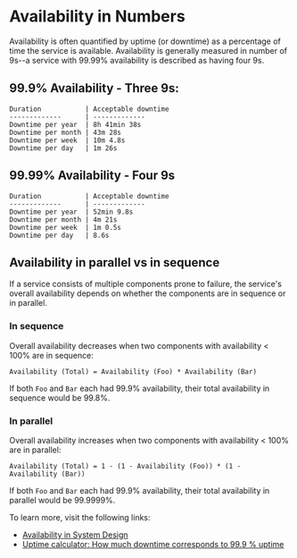 # Availability in Numbers

Availability is often quantified by uptime (or downtime) as a percentage of time the service is available. Availability is generally measured in number of 9s--a service with 99.99% availability is described as having four 9s.

## 99.9% Availability - Three 9s:

```
Duration           | Acceptable downtime
-------------      | -------------
Downtime per year  | 8h 41min 38s
Downtime per month | 43m 28s
Downtime per week  | 10m 4.8s
Downtime per day   | 1m 26s
```

## 99.99% Availability - Four 9s

```
Duration           | Acceptable downtime
-------------      | -------------
Downtime per year  | 52min 9.8s
Downtime per month | 4m 21s
Downtime per week  | 1m 0.5s
Downtime per day   | 8.6s
```

## Availability in parallel vs in sequence

If a service consists of multiple components prone to failure, the service's overall availability depends on whether the components are in sequence or in parallel.

### In sequence

Overall availability decreases when two components with availability < 100% are in sequence:

```
Availability (Total) = Availability (Foo) * Availability (Bar)
```

If both `Foo` and `Bar` each had 99.9% availability, their total availability in sequence would be 99.8%.

### In parallel

Overall availability increases when two components with availability < 100% are in parallel:

```
Availability (Total) = 1 - (1 - Availability (Foo)) * (1 - Availability (Bar))
```

If both `Foo` and `Bar` each had 99.9% availability, their total availability in parallel would be 99.9999%.

To learn more, visit the following links:

- [Availability in System Design](https://www.enjoyalgorithms.com/blog/availability-system-design-concept/)
- [Uptime calculator: How much downtime corresponds to 99.9 % uptime](https://uptime.is/)
